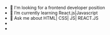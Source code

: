 - 👋 I'm looking for a frontend developer position
- 🌱 I’m currently learning React.js|Javascript
- 💬 Ask me about HTML| CSS| JS| REACT.JS
- 
- 
  

<!---
kaushiki101/kaushiki101 is a ✨ special ✨ repository because its `README.md` (this file) appears on your GitHub profile.
You can click the Preview link to take a look at your changes.
--->

